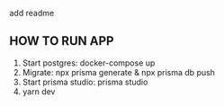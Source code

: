 add readme

## HOW TO RUN APP
1. Start postgres: docker-compose up
2. Migrate: npx prisma generate & npx prisma db push
2. Start prisma studio: prisma studio
3. yarn dev
